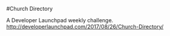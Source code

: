 #Church Directory

A Developer Launchpad weekly challenge.
http://developerlaunchpad.com/2017/08/26/Church-Directory/